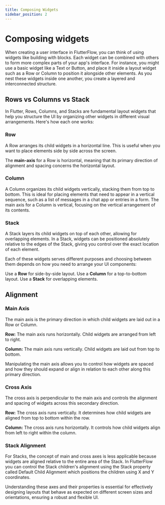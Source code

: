 ```yaml
---
title: Composing Widgets
sidebar_position: 2
---
```


# Composing widgets

When creating a user interface in FlutterFlow, you can think of using widgets
like building with blocks. Each widget can be
combined with others to form more complex parts of your app's interface. For
instance, you might use a basic widget like a Text or Button, and place it
inside a layout widget such as a Row or Column to position it alongside other
elements. As you nest these widgets inside one another, you create a layered and
interconnected structure.

## Rows vs Columns vs Stack

In Flutter, Rows, Columns, and Stacks are fundamental layout widgets that help
you structure the UI by organizing other widgets in different visual
arrangements. Here's how each one works:

### Row

A Row arranges its child widgets in a horizontal line. This is useful when you
want to place elements side by side across the screen.

The **main-axis** for a Row is horizontal, meaning that its primary direction of
alignment and spacing concerns the horizontal layout.

### Column

A Column organizes its child widgets vertically, stacking them from top to
bottom. This is ideal for placing elements that need to appear in a vertical
sequence, such as a list of messages in a chat app or entries in a form. The
main axis for a Column is vertical, focusing on the vertical arrangement of its
contents.

### Stack

A Stack layers its child widgets on top of each other, allowing for overlapping
elements. In a Stack, widgets can be positioned absolutely relative to the edges
of the Stack, giving you control over the exact location of each element.

Each of these widgets serves different purposes and choosing between them
depends on how you need to arrange your UI components:

Use a **Row** for side-by-side layout.
Use a **Column** for a top-to-bottom layout.
Use a **Stack** for overlapping elements.

## Alignment

### Main Axis

The main axis is the primary direction in which child widgets are laid out in a
Row or Column.

**Row:** The main axis runs horizontally. Child widgets are arranged from left
to right.

**Column:** The main axis runs vertically. Child widgets are laid out from top
to bottom.

Manipulating the main axis allows you to control how widgets are spaced and how
they should expand or align in relation to each other along this primary
direction.

### Cross Axis

The cross axis is perpendicular to the main axis and controls the alignment and
spacing of widgets across this secondary direction.

**Row:** The cross axis runs vertically. It determines how child widgets are
aligned from top to bottom within the row.

**Column:** The cross axis runs horizontally. It controls how child widgets
align from left to right within the column.

### Stack Alignment

For Stacks, the concept of main and cross axes is less applicable because
widgets are aligned relative to the entire area of the Stack. In
FlutterFlow you can control the Stack children's alignment using the
Stack property called Default Child Alignment which positions the children using
X and Y coordinates.

Understanding these axes and their properties is essential for effectively
designing layouts that behave as expected on different screen sizes and
orientations, ensuring a robust and flexible UI.

